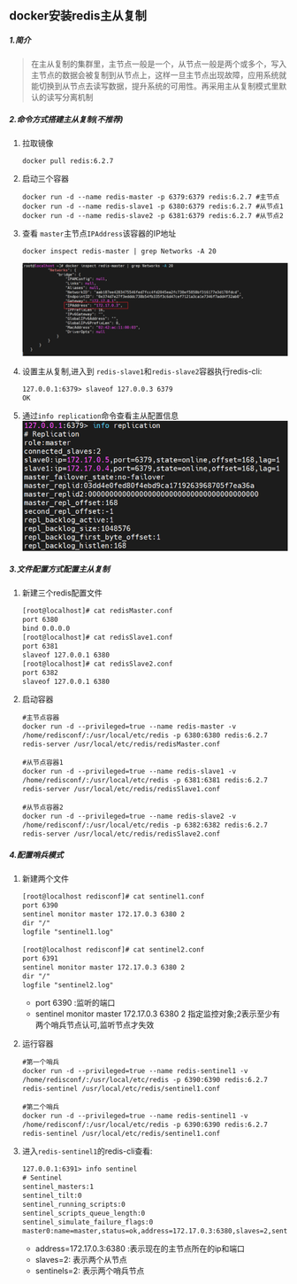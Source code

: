 ## docker安装redis主从复制

##### 1.简介

> 在主从复制的集群里，主节点一般是一个，从节点一般是两个或多个，写入主节点的数据会被复制到从节点上，这样一旦主节点出现故障，应用系统就能切换到从节点去读写数据，提升系统的可用性。再采用主从复制模式里默认的读写分离机制

##### 2.命令方式搭建主从复制(不推荐)

1. 拉取镜像

   ```shell
   docker pull redis:6.2.7
   ```

2. 启动三个容器

   ```shell
   docker run -d --name redis-master -p 6379:6379 redis:6.2.7 #主节点
   docker run -d --name redis-slave1 -p 6380:6379 redis:6.2.7 #从节点1
   docker run -d --name redis-slave2 -p 6381:6379 redis:6.2.7 #从节点2
   ```

3. 查看 `master`主节点`IPAddress`该容器的IP地址

   ```shell
   docker inspect redis-master | grep Networks -A 20
   ```

   ![image-20220826095027497](../../../assets/image-20220826095027497.png)

4. 设置主从复制,进入到 `redis-slave1`和`redis-slave2`容器执行redis-cli:

   ```shell
   127.0.0.1:6379> slaveof 127.0.0.3 6379
   OK
   ```

5. 通过`info replication`命令查看主从配置信息![image-20220826101056879](../../../assets/image-20220826101056879.png)

##### 3.文件配置方式配置主从复制

1. 新建三个redis配置文件

   ```shell
   [root@localhost]# cat redisMaster.conf
   port 6380
   bind 0.0.0.0
   [root@localhost]# cat redisSlave1.conf
   port 6381
   slaveof 127.0.0.1 6380
   [root@localhost]# cat redisSlave2.conf
   port 6382
   slaveof 127.0.0.1 6380
   ```

2. 启动容器

   ```shell
   #主节点容器
   docker run -d --privileged=true --name redis-master -v /home/redisconf/:/usr/local/etc/redis -p 6380:6380 redis:6.2.7 redis-server /usr/local/etc/redis/redisMaster.conf
   
   #从节点容器1
   docker run -d --privileged=true --name redis-slave1 -v /home/redisconf/:/usr/local/etc/redis -p 6381:6381 redis:6.2.7 redis-server /usr/local/etc/redis/redisSlave1.conf
   
   #从节点容器2
   docker run -d --privileged=true --name redis-slave2 -v /home/redisconf/:/usr/local/etc/redis -p 6382:6382 redis:6.2.7 redis-server /usr/local/etc/redis/redisSlave2.conf
   ```

##### 4.配置哨兵模式

1. 新建两个文件

   ```shell
   [root@localhost redisconf]# cat sentinel1.conf
   port 6390
   sentinel monitor master 172.17.0.3 6380 2
   dir "/"
   logfile "sentinel1.log"
   
   [root@localhost redisconf]# cat sentinel2.conf
   port 6391
   sentinel monitor master 172.17.0.3 6380 2
   dir "/"
   logfile "sentinel2.log"
   ```

   - port 6390 :监听的端口
   - sentinel monitor master 172.17.0.3 6380 2 指定监控对象;2表示至少有两个哨兵节点认可,监听节点才失效

2. 运行容器

   ```shell
   #第一个哨兵
   docker run -d --privileged=true --name redis-sentinel1 -v /home/redisconf/:/usr/local/etc/redis -p 6390:6390 redis:6.2.7 redis-sentinel /usr/local/etc/redis/sentinel1.conf
   
   #第二个哨兵
   docker run -d --privileged=true --name redis-sentinel1 -v /home/redisconf/:/usr/local/etc/redis -p 6390:6390 redis:6.2.7 redis-sentinel /usr/local/etc/redis/sentinel1.conf
   ```

3. 进入`redis-sentinel1`的redis-cli查看:

   ```shell
   127.0.0.1:6391> info sentinel
   # Sentinel
   sentinel_masters:1
   sentinel_tilt:0
   sentinel_running_scripts:0
   sentinel_scripts_queue_length:0
   sentinel_simulate_failure_flags:0
   master0:name=master,status=ok,address=172.17.0.3:6380,slaves=2,sentinels=2
   ```

   - address=172.17.0.3:6380 :表示现在的主节点所在的ip和端口
   - slaves=2: 表示两个从节点
   - sentinels=2: 表示两个哨兵节点